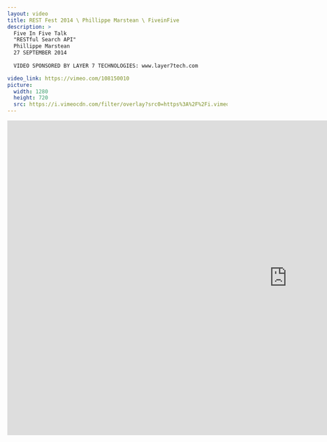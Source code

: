```yaml
---
layout: video
title: REST Fest 2014 \ Phillippe Marstean \ FiveinFive
description: >
  Five In Five Talk
  "RESTful Search API"
  Phillippe Marstean
  27 SEPTEMBER 2014
  
  VIDEO SPONSORED BY LAYER 7 TECHNOLOGIES: www.layer7tech.com

video_link: https://vimeo.com/108150010
picture:
  width: 1280
  height: 720
  src: https://i.vimeocdn.com/filter/overlay?src0=https%3A%2F%2Fi.vimeocdn.com%2Fvideo%2F491793985_1280x720.jpg&src1=http%3A%2F%2Ff.vimeocdn.com%2Fp%2Fimages%2Fcrawler_play.png
---
```

<iframe src="https://player.vimeo.com/video/108150010?title=0&byline=0&portrait=0&badge=0&autopause=0&player_id=0" width="1280" height="720" frameborder="0" title="REST Fest 2014 \ Phillippe Marstean \ FiveinFive" webkitallowfullscreen mozallowfullscreen allowfullscreen></iframe>